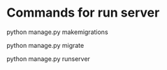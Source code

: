 # Commands for run server

python manage.py makemigrations

python manage.py migrate

python manage.py runserver
